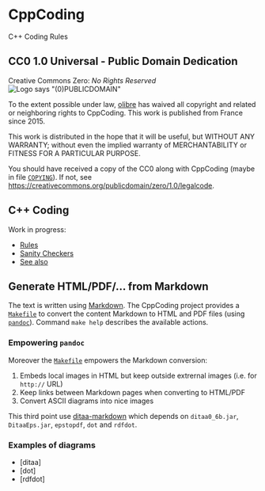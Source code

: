 # CppCoding
C++ Coding Rules

## CC0 1.0 Universal - Public Domain Dedication

Creative Commons Zero: *No Rights Reserved* &emsp;
![Logo says "(0)PUBLICDOMAIN"](https://licensebuttons.net/p/zero/1.0/80x15.png "Logo CC0 1.0 Public Domain")

To the extent possible under law, [olibre](mailto:olibre@Lmap.org) 
has waived all copyright and related or neighboring rights to CppCoding. 
This work is published from France since 2015.

This work is distributed in the hope that it will be useful,
but WITHOUT ANY WARRANTY; without even the implied warranty of
MERCHANTABILITY or FITNESS FOR A PARTICULAR PURPOSE.

You should have received a copy of the CC0
along with CppCoding (maybe in file [`COPYING`]).
If not, see <https://creativecommons.org/publicdomain/zero/1.0/legalcode>.

[`COPYING`]: COPYING

## C++ Coding

Work in progress:

* [Rules]
* [Sanity Checkers]
* [See also]

[Rules]:           cpp/rules.md
[Sanity Checkers]: cpp/lint.md
[See also]:        cpp/links.md

## Generate HTML/PDF/... from Markdown

The text is written using [Markdown]. The CppCoding project provides a [`Makefile`] to convert the content Markdown to HTML and PDF files (using [`pandoc`]). Command `make help` describes the available actions.

### Empowering `pandoc`

Moreover the [`Makefile`] empowers the Markdown conversion:

1. Embeds local images in HTML but keep outside extrernal images (i.e. for `http://` URL)
2. Keep links between Markdown pages when converting to HTML/PDF
3. Convert ASCII diagrams into nice images

This third point use [ditaa-markdown] which depends on `ditaa0_6b.jar`, `DitaaEps.jar`, `epstopdf`, `dot` and `rdfdot`.

### Examples of diagrams

* [ditaa]
* [dot]
* [rdfdot]

[`Makefile`]:     Makefile
[Markdown]:       https://en.wikipedia.org/wiki/Markdown "Simple and popular markup language"
[`pandoc`]:       https://en.wikipedia.org/wiki/Pandoc   "a universal document converter"
[ditaa-markdown]: https://github.com/nichtich/ditaa-markdown "Perl script: mddia"
